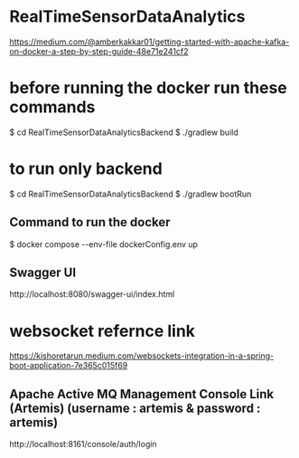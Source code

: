 # RealTimeSensorDataAnalytics


https://medium.com/@amberkakkar01/getting-started-with-apache-kafka-on-docker-a-step-by-step-guide-48e71e241cf2


# before running the docker run these commands
$ cd RealTimeSensorDataAnalyticsBackend
$ ./gradlew build

# to run only backend
$ cd RealTimeSensorDataAnalyticsBackend
$ ./gradlew bootRun

## Command to run the docker
$ docker compose --env-file dockerConfig.env up

## Swagger UI
http://localhost:8080/swagger-ui/index.html


# websocket refernce link
https://kishoretarun.medium.com/websockets-integration-in-a-spring-boot-application-7e365c015f69

## Apache Active MQ Management Console Link (Artemis)  (username : artemis & password : artemis)
http://localhost:8161/console/auth/login

